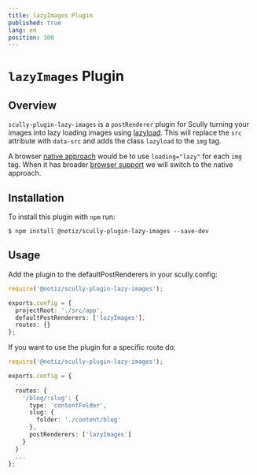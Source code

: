 ```yaml
---
title: lazyImages Plugin
published: true
lang: en
position: 100
---
```


# `lazyImages` Plugin

<div class="docs-link_table">
  <a class="homepage" href="https://github.com/notiz-dev/scully-plugins"></a>
  <a class="repository" href="https://github.com/notiz-dev/scully-plugins/tree/master/plugins/lazy-images"></a>
</div>

## Overview

`scully-plugin-lazy-images` is a `postRenderer` plugin for Scully turning your images into lazy loading images using [lazyload](https://github.com/tuupola/lazyload). This will replace the `src` attribute with `data-src` and adds the class `lazyload` to the `img` tag.

A browser [native approach](https://web.dev/native-lazy-loading/) would be to use `loading="lazy"` for each `img` tag. When it has broader [browser support](https://caniuse.com/#feat=loading-lazy-attr) we will switch to the native approach.

## Installation

To install this plugin with `npm` run:

```
$ npm install @notiz/scully-plugin-lazy-images --save-dev
```

## Usage

Add the plugin to the defaultPostRenderers in your scully.config:

```typescript
require('@notiz/scully-plugin-lazy-images');

exports.config = {
  projectRoot: './src/app',
  defaultPostRenderers: ['lazyImages'],
  routes: {}
};
```

If you want to use the plugin for a specific route do:

```typescript
require('@notiz/scully-plugin-lazy-images');

exports.config = {
  ...
  routes: {
    '/blog/:slug': {
      type: 'contentFolder',
      slug: {
        folder: './content/blog'
      },
      postRenderers: ['lazyImages']
    }
  }
  ...
};
```
